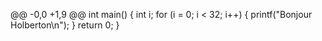 @@ -0,0 +1,9 @@
int main()
{
  int i;
  for (i = 0; i < 32; i++)
  {
    printf("Bonjour Holberton\n");
  }
  return 0;
}
